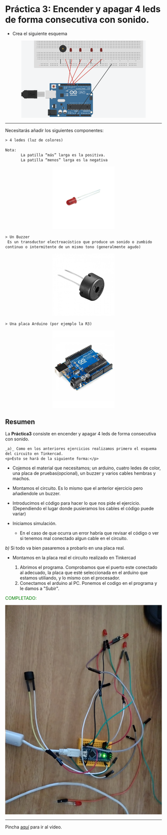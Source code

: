    # Práctica 3: Encender y apagar 4 leds de forma consecutiva con sonido.

- Crea el siguiente esquema 
<div align="center">
<img src="ImagenEjercicio.PNG" alt="drawing" width="400px"/>
</div>
<hr>
Necesitarás añadir los siguientes componentes:  



    > 4 ledes (luz de colores)

    Nota:
           La patilla “más” larga es la positiva.
           La patilla “menos” larga es la negativa 

      
<div align="center">
  <img src="../imagenes_readme/ledRojo.jpg" alt="drawing" width="200px"/>
</div>  

    > Un Buzzer
     Es un transductor electroacústico que produce un sonido o zumbido continuo o intermitente de un mismo tono (generalmente agudo)         

<div align="center">
  <img src="../imagenes_readme/buzzer.jpg" alt="drawing" width="200px"/>
</div>  

    > Una placa Arduino (por ejemplo la R3)

<div align="center">
  <img src="../imagenes_readme/arduino.jpg" alt="drawing" width="200px"/>
</div>

## Resumen 
La  __Práctica3__ consiste en encender y apagar 4 leds de forma consecutiva con sonido.

    _a)_ Como en los anteriores ejercicios realizamos primero el esquema del circuito en Tinkercad.
    <p>Esto se hará de la siguiente forma:</p>

- Cojemos el material que necesitamos; un arduino, cuatro ledes de color, una placa de pruebas(opcional), un buzzer y  varios cables hembras y machos.
- Montamos el circuito. Es lo mismo que el anterior ejercicio pero añadiendole un buzzer.
- Introducimos el código para hacer lo que nos pide el ejercicio. (Dependiendo el lugar donde pusieramos los cables el código puede variar)
  
- Iniciamos simulación.
    - En el caso de que ocurra un error habría que revisar el código o ver si tenemos mal conectado algun cable en el circuito.


_b)_ Si todo va bien pasaremos a probarlo en una placa real.

  
- Montamos en la placa real el circuito realizado en Tinkercad 
         
    1. Abrimos el programa. Comprobamos que el puerto este conectado al adecuado, la placa que esté seleccionada en el arduino que estamos utiliando, y lo mismo con el procesador.
    2. Conectamos el arduino al PC. Ponemos el codigo en el programa y le damos a "Subir".
    
<span style='color:green'>COMPLETADO: </span>


<div align="center">

   <img src="ArduinoRealPractica3.jpg" alt="drawing" width="600px" />

</div>  
<hr>

Pincha [aquí](https://github.com/iago1997/Practicas-Arduino/blob/master/3/VideoPactica3.mp4) para ir al vídeo.

  
